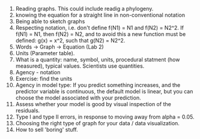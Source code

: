 1. Reading graphs. This could include readig a phylogeny.
1. knowing the equation for a straight line in non-conventional notation
1. Being able to sketch graphs
1. Respecting notation, i.e. don't define f(N1) = N1 and f(N2) = N2^2. If f(N1) = N1, then f(N2) = N2, and to avoid this a new function must be defined: g(x) = x^2, such that g(N2) = N2^2.
1. Words -> Graph -> Equation (Lab 2)
1. Units (Parameter table).
1. What is a quantity: name, symbol, units, procedural statment (how measured), typical values. Scientists use quantities.
1. Agency - notation
1. Exercise: find the units
1. Agency in model type: If you predict something increases, and the predictor variable is continuous, the default model is linear, but you can choose the model associated with your prediction.
1. Assess whether your model is good by visual inspection of the residuals.
1. Type I and type II errors, in response to moving away from alpha = 0.05.
1. Choosing the right type of graph for your data / data visualization.
1. How to sell 'boring' stuff.


